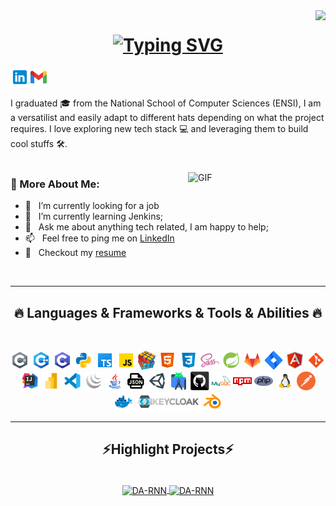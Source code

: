 <img align="right" src="https://komarev.com/ghpvc/?username=mehdinj1207&label=Profile%20views&color=0e75b6&style=flat">

<h1 align="center">
  <a href="https://git.io/typing-svg"><img src="https://readme-typing-svg.demolab.com?font=Fira+Code&weight=500&size=28&duration=4000&pause=300&color=1589F7&random=false&width=435&lines=Hello%2C+There!+%F0%9F%91%8B;This+is+Mehdi+Njema....;Nice+to+meet+you!" alt="Typing SVG" /></a>
</h1>
<a href='https://www.linkedin.com/in/mehdinjema/'><img align='left' alt="linkedin" src="/assets/icons8-linkedin-48%20(1).png" width="30"/></a>
<a href="mailto:mehdi.njema@ensi-uma.tn"><img  alt="gmail" src="/assets/icons8-gmail-48%20(1).png" width="30" /></a>


I graduated 🎓 from the National School of Computer Sciences (ENSI), I am a versatilist and easily adapt to different hats depending on what the project requires. I love exploring new tech stack 💻 and leveraging them to build cool stuffs 🛠️. 
<br/>
<br/>

<img align="right" alt="GIF" src="https://raw.githubusercontent.com/rahul-jha98/rahul-jha98/main/techstack.gif" width="220px"/>
  
### 🧐 More About Me:

- 🔭 &nbsp; I’m currently looking for a job
- 🌱 &nbsp; I’m currently learning Jenkins; 
- 💬 &nbsp; Ask me about anything tech related, I am happy to help;
- 📫 &nbsp; Feel free to ping me on [LinkedIn](https://www.linkedin.com/in/mehdinjema/)
- 📝 &nbsp; Checkout my [resume](https://drive.google.com/file/d/1SlUr-Whpjh94DYd3T_ytR5W-D1RgE5S6/view?usp=sharing)
<br>
<hr>
<h2 align="center">🔥 Languages & Frameworks & Tools & Abilities 🔥</h2>
<br>
<p align="center">
  <code><img title="C" height="30" src="/assets/icons8-c-48 (2).png"></code>
  <code><img title="C++" height="30" src="/assets/icons8-c-48 (1).png"></code>
  <code><img title="C#" height="30" src="/assets/icons8-c-48.png"></code>
  <code><img title="Python" height="30" src="/assets/icons8-python-48.png"></code>
  <code><img title="typescript" height="30" src="/assets/icons8-typescript-48.png"></code>
  <code><img title="Javascript" height="30" src="/assets/icons8-javascript-48.png"></code>
  <code><img title="Problem Solving" height="30" src="/assets/problemSolving.png"></code>
  <code><img title="HTML5" height="30" src="/assets/icons8-html-48.png"></code>
  <code><img title="CSS" height="30" src="/assets/icons8-css-48.png"></code>
  <code><img title="SASS" height="30" src="/assets/sass.svg"></code>
  <code><img title="SpringBoot" height="30" src="/assets/icons8-spring-boot-48.png"></code>
  <code><img title="GitLab" height="30" src="/assets/icons8-gitlab-48.png"></code>
  <code><img title="Jira" height="30" src="/assets/icons8-jira-48.png"></code>
  <code><img title="AngularJS" height="30" src="/assets/icons8-angular-48.png"></code>
  <code><img title="Git" height="30" src="/assets/icons8-git-48.png"></code>
  <code><img title="IntellijIdea" height="30" src="/assets/icons8-intellij-idea-48.png"></code>
  <code><img title="PowerBi" height="30" src="/assets/icons8-power-bi-2021-48.png"></code>
  <code><img title="Microsoft Visual Studio" height="30" src="/assets/icons8-visual-studio-code-2019-48.png"></code>
  <code><img title="JQuery" height="30" src="/assets/icons8-jquery-48.png"></code>
  <code><img title="Java" height="30" src="/assets/icons8-java-48.png"></code>
  <code><img title="JSON" height="30" src="/assets/icons8-json-48.png"></code>
  <code><img title="Unity" height="30" src="/assets/icons8-unity-48.png"></code>
  <code><img title="Android" height="30" src="/assets/icons8-android-studio-48.png"></code>
  <code><img title="GitHub" height="30" src="/assets/github.svg"></code>
  <code><img title="MySQL" height="30" src="/assets/icons8-mysql-48.png"></code>
  <code><img title="npm" height="30" src="/assets/icons8-npm-48.png"></code>
  <code><img title="PHP" height="30" src="/assets/icons8-php-48.png"></code>
  <code><img title="Linux" height="30" src="/assets/icons8-linux-48.png"></code>
  <code><img title="Postman" height="30" src="/assets/icons8-postman-is-the-only-complete-api-development-environment-48.png"></code>
  <code><img title="Docker" height="30" src="/assets/icons8-docker-48.png"></code>
   <code><img title="Keycloak" height="30" src="/assets/Keycloak-logo.png"></code>
   <code><img title="Blender" height="30" src="/assets/icons8-blender-48.png"></code>
  
</p>
<hr>
<h2 align="center">⚡Highlight Projects⚡</h2>
<br>
<div align="center">
<a href="https://github.com/mehdinj1207/Scrum-App-Back-Talan-PFE">
  <img align="center" src="https://github-readme-stats.vercel.app/api/pin/?username=mehdinj1207&repo=Scrum-App-Back-Talan-PFE&show_icons=true&line_height=27&title_color=6aa6f8&text_color=8a919a&icon_color=6aa6f8&bg_color=22272e" alt="DA-RNN" />
</a>
<a href="https://github.com/mehdinj1207/Scrum-App-Front-PFE-Talan">
  <img align="center" src="https://github-readme-stats.vercel.app/api/pin/?username=mehdinj1207&repo=Scrum-App-Front-PFE-Talan&show_icons=true&line_height=27&title_color=6aa6f8&text_color=8a919a&icon_color=6aa6f8&bg_color=22272e" alt="DA-RNN" />
</a>
</div>

